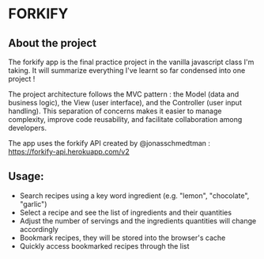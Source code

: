 # FORKIFY

## About the project
The forkify app is the final practice project in the vanilla javascript class I'm taking.
It will summarize everything I've learnt so far condensed into one project !

The project architecture follows the MVC pattern : the Model (data and business logic), the View (user interface), and the Controller (user input handling). This separation of concerns makes it easier to manage complexity, improve code reusability, and facilitate collaboration among developers.

The app uses the forkify API created by @jonasschmedtman : https://forkify-api.herokuapp.com/v2

## Usage:
- Search recipes using a key word ingredient (e.g. "lemon", "chocolate", "garlic")
- Select a recipe and see the list of ingredients and their quantities
- Adjust the number of servings and the ingredients quantities will change accordingly
- Bookmark recipes, they will be stored into the browser's cache
- Quickly access bookmarked recipes through the list
